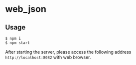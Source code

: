 # web_json

## Usage

```  
$ npm i  
$ npm start  
```  

After starting the server, please access the following address `http://localhost:8082` with web browser.
